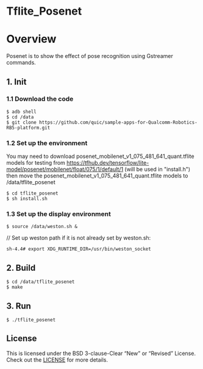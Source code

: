 # Tflite_Posenet
# Overview
Posenet is to show the effect of pose recognition using Gstreamer commands.
## 1. Init
### 1.1  Download the code
```
$ adb shell
$ cd /data
$ git clone https://github.com/quic/sample-apps-for-Qualcomm-Robotics-RB5-platform.git
```
### 1.2  Set up the  environment
You may need to download posenet_mobilenet_v1_075_481_641_quant.tflite models for testing from https://tfhub.dev/tensorflow/lite-model/posenet/mobilenet/float/075/1/default/1 (will be used in "install.h")
then move the posenet_mobilenet_v1_075_481_641_quant.tflite models to /data/tflite_posenet
```
$ cd tflite_posenet
$ sh install.sh
```
### 1.3 Set up the display environment
```
$ source /data/weston.sh &
```
// Set up weston path if it is not already set by weston.sh:
```
sh-4.4# export XDG_RUNTIME_DIR=/usr/bin/weston_socket
```
## 2. Build
```
$ cd /data/tflite_posenet
$ make
```
## 3. Run
```
$ ./tflite_posenet
```

## License
This is licensed under the BSD 3-clause-Clear “New” or “Revised” License. Check out the [LICENSE](LICENSE) for more details.